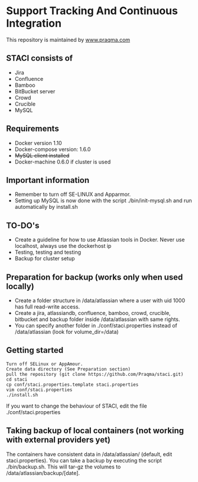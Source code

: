 # Support Tracking And Continuous Integration
This repository is maintained by www.praqma.com 

## STACI consists of
- Jira
- Confluence
- Bamboo
- BitBucket server
- Crowd
- Crucible
- MySQL

## Requirements
- Docker version 1.10
- Docker-compose version: 1.6.0
- ~~MySQL client installed~~
- Docker-machine 0.6.0 if cluster is used

## Important information
- Remember to turn off SE-LINUX and Apparmor.
- Setting up MySQL is now done with the script ./bin/init-mysql.sh and run automatically by install.sh

## TO-DO's
- Create a guideline for how to use Atlassian tools in Docker. Never use localhost, always use the dockerhost ip
- Testing, testing and testing
- Backup for cluster setup 

## Preparation for backup (works only when used locally)
- Create a folder structure in /data/atlassian where a user with uid 1000 has full read-write access. 
- Create a jira, atlassiandb, confluence, bamboo, crowd, crucible, bitbucket and backup folder inside /data/atlassian with same rights. 
- You can specify another folder in ./conf/staci.properties instead of /data/atlassian (look for volume_dir=/data)

## Getting started
```
Turn off SELinux or AppAmour.
Create data directory (See Preparation section)
pull the repository (git clone https://github.com/Praqma/staci.git)
cd staci
cp conf/staci.properties.template staci.properties
vim conf/staci.properties
./install.sh
```

If you want to change the behaviour of STACI, edit the file ./conf/staci.properties

## Taking backup of local containers (not working with external providers yet)
The containers have consistent data in /data/atlassian/ (default, edit staci.properties). You can take a backup by executing the script ./bin/backup.sh. This will tar-gz the volumes to /data/atlassian/backup/[date]. 
